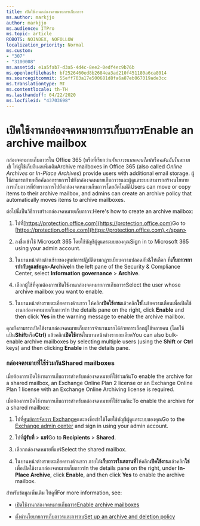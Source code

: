 ```yaml
---
title: เปิดใช้งานกล่องจดหมายการเก็บถาวร
ms.author: markjjo
author: markjjo
ms.audience: ITPro
ms.topic: article
ROBOTS: NOINDEX, NOFOLLOW
localization_priority: Normal
ms.custom:
- "307"
- "3100008"
ms.assetid: e1a5fab7-d3a5-4d4c-8ee2-0edf4ec9b76b
ms.openlocfilehash: bf2526460ed8b2684ea3ad210f451180a6ca8014
ms.sourcegitcommit: 55eff703a17e500681d8fa6a87eb067019ade3cc
ms.translationtype: MT
ms.contentlocale: th-TH
ms.lasthandoff: 04/22/2020
ms.locfileid: "43703698"
---
```

# <a name="enable-an-archive-mailbox"></a><span data-ttu-id="33219-102">เปิดใช้งานกล่องจดหมายการเก็บถาวร</span><span class="sxs-lookup"><span data-stu-id="33219-102">Enable an archive mailbox</span></span>

<span data-ttu-id="33219-103">กล่องจดหมายเก็บถาวรใน Office 365 (หรือที่เรียกว่า*เก็บถาวรแบบออนไลน์*หรือ*คลังเก็บในสถานที่*) ให้ผู้ใช้เก็บอีเมลเพิ่มเติม</span><span class="sxs-lookup"><span data-stu-id="33219-103">Archive mailboxes in Office 365 (also called *Online Archives* or *In-Place Archives*) provide users with additional email storage.</span></span> <span data-ttu-id="33219-104">ผู้ใช้สามารถย้ายหรือคัดลอกรายการไปยังกล่องจดหมายเก็บถาวรและผู้ดูแลระบบสามารถสร้างนโยบายการเก็บถาวรที่ย้ายรายการไปยังกล่องจดหมายเก็บถาวรโดยอัตโนมัติ</span><span class="sxs-lookup"><span data-stu-id="33219-104">Users can move or copy items to their archive mailbox, and admins can create an archive policy that automatically moves items to archive mailboxes.</span></span>
  
<span data-ttu-id="33219-105">ต่อไปนี้เป็นวิธีการสร้างกล่องจดหมายเก็บถาวร:</span><span class="sxs-lookup"><span data-stu-id="33219-105">Here's how to create an archive mailbox:</span></span>
  
1. <span data-ttu-id="33219-106">ไปที่[https://protection.office.com](https://protection.office.com)</span><span class="sxs-lookup"><span data-stu-id="33219-106">Go to [https://protection.office.com](https://protection.office.com).</span></span>

2. <span data-ttu-id="33219-107">ลงชื่อเข้าใช้ Microsoft 365 โดยใช้บัญชีผู้ดูแลระบบของคุณ</span><span class="sxs-lookup"><span data-stu-id="33219-107">Sign in to Microsoft 365 using your admin account.</span></span>

3. <span data-ttu-id="33219-108">ในบานหน้าต่างด้านซ้ายของศูนย์การปฏิบัติตามกฎระเบียบความปลอดภัย&amp;ให้เลือก ที่**เก็บถาวรการกํากับดูแลข้อมูล**\>**Archive**</span><span class="sxs-lookup"><span data-stu-id="33219-108">In the left pane of the Security &amp; Compliance Center, select **Information governance** \> **Archive**.</span></span>

4. <span data-ttu-id="33219-109">เลือกผู้ใช้ที่คุณต้องการเปิดใช้งานกล่องจดหมายการเก็บถาวร</span><span class="sxs-lookup"><span data-stu-id="33219-109">Select the user whose archive mailbox you want to enable.</span></span>

5. <span data-ttu-id="33219-110">ในบานหน้าต่างรายละเอียดทางด้านขวา ให้คลิก**เปิดใช้งาน**แล้วคลิก**ใช่**ในข้อความเตือนเพื่อเปิดใช้งานกล่องจดหมายเก็บถาวร</span><span class="sxs-lookup"><span data-stu-id="33219-110">In the details pane on the right, click **Enable** and then click **Yes** in the warning message to enable the archive mailbox.</span></span>

<span data-ttu-id="33219-111">คุณยังสามารถเปิดใช้งานกล่องจดหมายเก็บถาวรจํานวนมากได้ด้วยการเลือกผู้ใช้หลายคน (โดยใช้แป้น**Shift**หรือ**Ctrl)** แล้วคลิก**เปิดใช้งาน**ในบานหน้าต่างรายละเอียด</span><span class="sxs-lookup"><span data-stu-id="33219-111">You can also bulk-enable archive mailboxes by selecting multiple users (using the **Shift** or **Ctrl** keys) and then clicking **Enable** in the details pane.</span></span>
  
### <a name="shared-mailboxes"></a><span data-ttu-id="33219-112">กล่องจดหมายที่ใช้ร่วมกัน</span><span class="sxs-lookup"><span data-stu-id="33219-112">Shared mailboxes</span></span>

<span data-ttu-id="33219-113">เมื่อต้องการเปิดใช้งานการเก็บถาวรสําหรับกล่องจดหมายที่ใช้ร่วมกัน</span><span class="sxs-lookup"><span data-stu-id="33219-113">To enable the archive for a shared mailbox, an Exchange Online Plan 2 license or an Exchange Online Plan 1 license with an Exchange Online Archiving license is required.</span></span>  

<span data-ttu-id="33219-114">เมื่อต้องการเปิดใช้งานการเก็บถาวรสําหรับกล่องจดหมายที่ใช้ร่วมกัน:</span><span class="sxs-lookup"><span data-stu-id="33219-114">To enable the archive for a shared mailbox:</span></span>

1. <span data-ttu-id="33219-115">ไปที่[ศูนย์การจัดการ Exchange](https://outlook.office365.com/ecp)และลงชื่อเข้าใช้โดยใช้บัญชีผู้ดูแลระบบของคุณ</span><span class="sxs-lookup"><span data-stu-id="33219-115">Go to the [Exchange admin center](https://outlook.office365.com/ecp) and sign in using your admin account.</span></span>

2. <span data-ttu-id="33219-116">ไปที่**ผู้รับที่** > **แชร์**</span><span class="sxs-lookup"><span data-stu-id="33219-116">Go to **Recipients** > **Shared**.</span></span>

3. <span data-ttu-id="33219-117">เลือกกล่องจดหมายที่แชร์</span><span class="sxs-lookup"><span data-stu-id="33219-117">Select the shared mailbox.</span></span>

4. <span data-ttu-id="33219-118">ในบานหน้าต่างรายละเอียดทางด้านขวา ภายใต้**เก็บถาวรในสถานที่**ให้คลิก**เปิดใช้งาน**แล้วคลิก**ใช่**เพื่อเปิดใช้งานกล่องจดหมายเก็บถาวร</span><span class="sxs-lookup"><span data-stu-id="33219-118">In the details pane on the right, under **In-Place Archive**, click **Enable**, and then click **Yes** to enable the archive mailbox.</span></span>

<span data-ttu-id="33219-119">สำหรับข้อมูลเพิ่มเติม ให้ดูที่</span><span class="sxs-lookup"><span data-stu-id="33219-119">For more information, see:</span></span>
  
- [<span data-ttu-id="33219-120">เปิดใช้งานกล่องจดหมายเก็บถาวร</span><span class="sxs-lookup"><span data-stu-id="33219-120">Enable archive mailboxes</span></span>](https://docs.microsoft.com/office365/securitycompliance/enable-archive-mailboxes)

- [<span data-ttu-id="33219-121">ตั้งค่านโยบายการเก็บถาวรและการลบ</span><span class="sxs-lookup"><span data-stu-id="33219-121">Set up an archive and deletion policy</span></span>](https://docs.microsoft.com//office365/securitycompliance/set-up-an-archive-and-deletion-policy-for-mailboxes)
